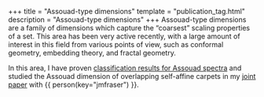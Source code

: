 +++
title = "Assouad-type dimensions"
template = "publication_tag.html"
description = "Assouad-type dimensions"
+++
Assouad-type dimensions are a family of dimensions which capture the “coarsest” scaling properties of a set.
This area has been very active recently, with a large amount of interest in this field from various points of view, such as conformal geometry, embedding theory, and fractal geometry.

In this area, I have proven [classification results for Assouad spectra](/papers/attainable_assouad_spectra.pdf) and studied the Assouad dimension of overlapping self-affine carpets in my [joint paper](/papers/planar_assouad_overlapping.pdf) with {{ person(key="jmfraser") }}.
